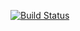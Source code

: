 [![Build Status](https://travis-ci.org/KPMP/cassiopeia-web.svg?branch=develop)](https://travis-ci.org/KPMP/cassiopeia-web)
